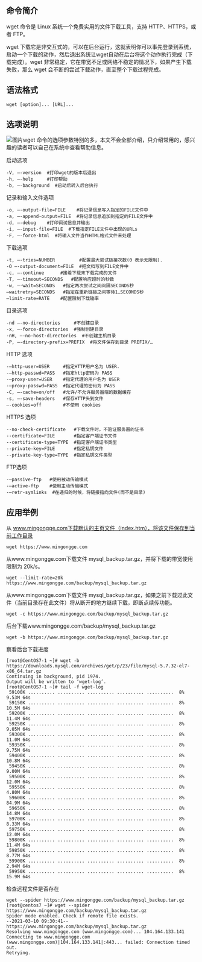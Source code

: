 ## 命令简介

wget 命令是 Linux 系统一个免费实用的文件下载工具，支持 HTTP、HTTPS，或者 FTP。

wget 下载它是非交互式的，可以在后台运行，这就表明你可以事先登录到系统，启动一个下载的动作，然后退出系统让wget自动在后台将这个动作执行完成（下载完成）。wget 非常稳定，它在带宽不足或网络不稳定的情况下，如果产生下载失败，那么 wget 会不断的尝试下载动作，直至整个下载过程完成。

## 语法格式

```
wget [option]... [URL]...
```

## 选项说明

![图片](https://mmbiz.qpic.cn/mmbiz_png/tuSaKc6SfPp3mZuDEdHGKtovuHxXkX1dyr15bKAAwpefS0hQtPgnOdqnJSLUP3riaHKsabzSRbWHREviat5zdo3w/640?wx_fmt=png&tp=webp&wxfrom=5&wx_lazy=1&wx_co=1)wget 命令的选项参数特别的多，本文不会全部介绍，只介绍常用的，感兴趣的读者可以自己在系统中查看帮助信息。

启动选项

```
-V, –-version  #打印wget的版本后退出
-h, –-help     #打印帮助
-b, –-background  #启动后转入后台执行
```

记录和输入文件选项

```
-o, –-output-file=FILE    #将记录信息写入指定的FILE文件中
-a, –-append-output=FILE  #将记录信息追加到指定的FILE文件中
-d, –-debug    #打印调试信息并输出
-i, –-input-file=FILE  #下载指定FILE文件中出现的URLs
-F, –-force-html  #将输入文件当作HTML格式文件来处理
```

下载选项

```
-t, –-tries=NUMBER         #配置最大尝试链接次数(0 表示无限制).
-O –-output-document=FILE  #把文档写到FILE文件中
-c, –-continue      #接着下载末下载完成的文件
-T, –-timeout=SECONDS   #配置响应超时的秒数
-w, –-wait=SECONDS   #指定两次尝试之间间隔SECONDS秒
–waitretry=SECONDS   #指定在重新链接之间等待1…SECONDS秒
–limit-rate=RATE    #配置限制下载输率
```

目录选项

```
-nd –-no-directories     #不创建目录
-x, –-force-directories  #强制创建目录
-nH, –-no-host-directories  #不创建主机目录
-P, –-directory-prefix=PREFIX  #将文件保存到目录 PREFIX/…
```

HTTP 选项

```
-–http-user=USER     #指定HTTP用户名为 USER.
-–http-passwd=PASS   #指定http密码为 PASS
-–proxy-user=USER    #指定代理的用户名为 USER
-–proxy-passwd=PASS  #指定代理的密码为 PASS
-C, –-cache=on/off   #允许/不允许服务器端的数据缓存
-s, –-save-headers   #保存HTTP头到文件
–-cookies=off        #不使用 cookies
```

HTTPS 选项

```
--no-check-certificate   #下载文件时，不验证服务器的证书
--certificate=FILE       #指定客户端证书文件
--certificate-type=TYPE  #指定客户端证书类型
--private-key=FILE       #指定私钥文件
--private-key-type=TYPE  #指定私钥文件类型
```

FTP选项

```
-–passive-ftp   #使用被动传输模式
-–active-ftp    #使用主动传输模式
-–retr-symlinks  #在递归的时候，将链接指向文件(而不是目录)
```

## 应用举例

从 www.mingongge.com下载默认的主页文件（index.htm），将该文件保存到当前工作目录

```
wget https://www.mingongge.com
```

从www.mingongge.com下载文件 mysql_backup.tar.gz，并将下载的带宽使用限制为 20k/s。

```
wget --limit-rate=20k https://www.mingongge.com/backup/mysql_backup.tar.gz
```

从www.mingongge.com下载文件 mysql_backup.tar.gz，如果之前下载过此文件（当前目录存在此文件）将从断开的地方继续下载，即断点续传功能。

```
wget -c https://www.mingongge.com/backup/mysql_backup.tar.gz
```

后台下载www.mingongge.com/backup/mysql_backup.tar.gz

```
wget -b https://www.mingongge.com/backup/mysql_backup.tar.gz
```

察看后台下载进度

```
[root@CentOS7-1 ~]# wget -b https://downloads.mysql.com/archives/get/p/23/file/mysql-5.7.32-el7-x86_64.tar.gz
Continuing in background, pid 1974.
Output will be written to ‘wget-log’.
[root@CentOS7-1 ~]# tail -f wget-log
 59100K .......... .......... .......... .......... ..........  8% 9.53M 64s
 59150K .......... .......... .......... .......... ..........  8% 10.5M 64s
 59200K .......... .......... .......... .......... ..........  8% 11.4M 64s
 59250K .......... .......... .......... .......... ..........  8% 9.05M 64s
 59300K .......... .......... .......... .......... ..........  8% 11.0M 64s
 59350K .......... .......... .......... .......... ..........  8% 9.75M 64s
 59400K .......... .......... .......... .......... ..........  8% 10.8M 64s
 59450K .......... .......... .......... .......... ..........  8% 9.00M 64s
 59500K .......... .......... .......... .......... ..........  8% 12.0M 64s
 59550K .......... .......... .......... .......... ..........  8% 4.80M 64s
 59600K .......... .......... .......... .......... ..........  8% 84.9M 64s
 59650K .......... .......... .......... .......... ..........  8% 14.8M 64s
 59700K .......... .......... .......... .......... ..........  8% 8.33M 64s
 59750K .......... .......... .......... .......... ..........  8% 12.0M 64s
 59800K .......... .......... .......... .......... ..........  8% 11.4M 64s
 59850K .......... .......... .......... .......... ..........  8% 8.77M 64s
 59900K .......... .......... .......... .......... ..........  8% 2.94M 64s
 59950K .......... .......... .......... .......... ..........  8% 15.9M 64s
```

检查远程文件是否存在

```
wget --spider https://www.mingongge.com/backup/mysql_backup.tar.gz
[root@centos7 ~]# wget --spider https://www.mingongge.com/backup/mysql_backup.tar.gz
Spider mode enabled. Check if remote file exists.
--2021-03-10 09:30:41--  https://www.mingongge.com/backup/mysql_backup.tar.gz
Resolving www.mingongge.com (www.mingongge.com)... 104.164.133.141
Connecting to www.mingongge.com (www.mingongge.com)|104.164.133.141|:443... failed: Connection timed out.
Retrying.
```